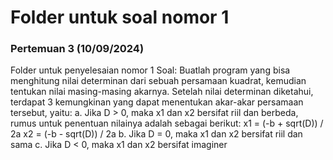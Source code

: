 # Folder untuk soal nomor 1
### Pertemuan 3 (10/09/2024)

Folder untuk penyelesaian nomor 1
Soal:
		Buatlah program yang bisa menghitung nilai determinan dari sebuah persamaan
		kuadrat, kemudian tentukan nilai masing-masing akarnya. Setelah nilai determinan
		diketahui, terdapat 3 kemungkinan yang dapat menentukan akar-akar persamaan
		tersebut, yaitu:
			a. Jika D > 0, maka x1 dan x2 bersifat riil dan berbeda, rumus untuk penentuan
			   nilainya adalah sebagai berikut:
			   x1 = (-b + sqrt(D)) / 2a
			   x2 = (-b - sqrt(D)) / 2a
			b. Jika D = 0, maka x1 dan x2 bersifat riil dan sama
			c. Jika D < 0, maka x1 dan x2 bersifat imaginer
